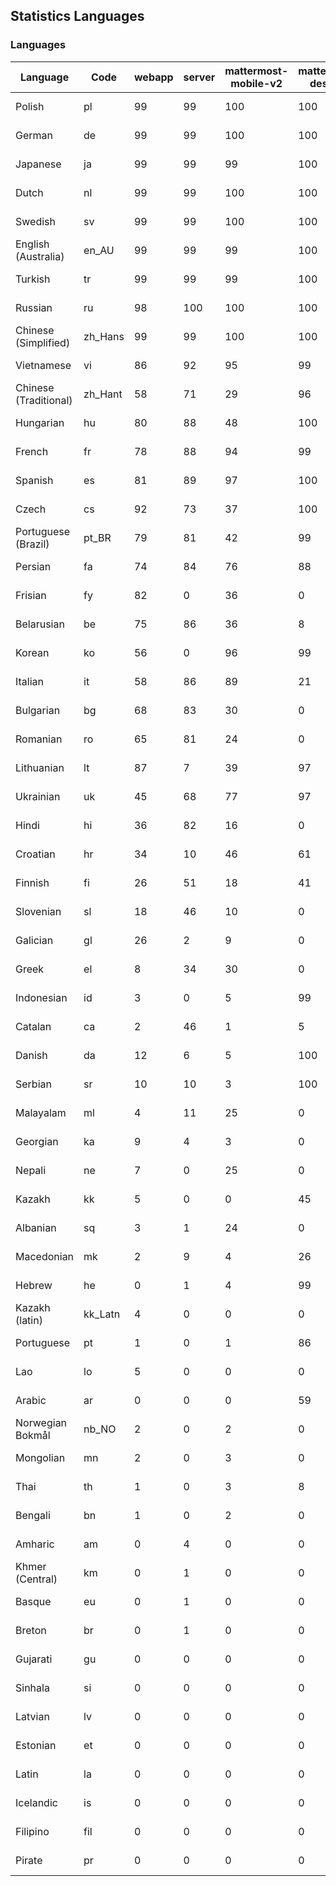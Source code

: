 ## Statistics Languages ##
###  Languages  ###
|Language|Code|webapp|server|mattermost-mobile-v2|mattermost-desktop|playbook-webapp|calls-webapp|Total|Last Modified|
|---|---|---|---|---|---|---|---|---|---|
|Polish|pl| 99| 99| 100| 100| 0| 99| 99|2024-05-01T01:53:31.899858Z|
|German|de| 99| 99| 100| 100| 0| 99| 99|2024-05-01T01:53:29.638050Z|
|Japanese|ja| 99| 99| 99| 100| 0| 98| 99|2024-05-01T01:53:30.813015Z|
|Dutch|nl| 99| 99| 100| 100| 0| 98| 99|2024-05-01T01:53:31.593358Z|
|Swedish|sv| 99| 99| 100| 100| 0| 93| 99|2024-05-01T01:53:33.086375Z|
|English (Australia)|en_AU| 99| 99| 99| 100| 0| 0| 99|2024-04-30T13:07:07.589230Z|
|Turkish|tr| 99| 99| 99| 100| 0| 93| 99|2024-05-01T01:53:33.299415Z|
|Russian|ru| 98| 100| 100| 100| 0| 63| 95|2024-05-01T19:03:21.271697Z|
|Chinese (Simplified)|zh_Hans| 99| 99| 100| 100| 0| 93| 95|2024-05-01T01:53:34.155066Z|
|Vietnamese|vi| 86| 92| 95| 99| 0| 83| 89|2024-05-01T01:53:33.820133Z|
|Chinese (Traditional)|zh_Hant| 58| 71| 29| 96| 0| 13| 87|2024-05-01T01:53:34.408262Z|
|Hungarian|hu| 80| 88| 48| 100| 0| 0| 80|2024-04-30T13:08:29.641029Z|
|French|fr| 78| 88| 94| 99| 0| 48| 79|2024-05-01T01:53:30.078316Z|
|Spanish|es| 81| 89| 97| 100| 0| 23| 79|2024-05-01T01:53:29.845003Z|
|Czech|cs| 92| 73| 37| 100| 0| 90| 77|2024-05-01T01:53:29.401734Z|
|Portuguese (Brazil)|pt_BR| 79| 81| 42| 99| 0| 83| 76|2024-05-01T01:53:32.155676Z|
|Persian|fa| 74| 84| 76| 88| 0| 0| 72|2024-04-30T13:07:32.058654Z|
|Frisian|fy| 82| 0| 36| 0| 0| 0| 71|2024-04-30T13:07:55.750248Z|
|Belarusian|be| 75| 86| 36| 8| 0| 0| 71|2024-04-30T13:06:13.737394Z|
|Korean|ko| 56| 0| 96| 99| 0| 83| 67|2024-05-01T01:53:31.041132Z|
|Italian|it| 58| 86| 89| 21| 0| 19| 67|2024-05-01T01:53:30.600824Z|
|Bulgarian|bg| 68| 83| 30| 0| 0| 0| 66|2024-04-30T13:06:18.883856Z|
|Romanian|ro| 65| 81| 24| 0| 0| 0| 63|2024-04-30T13:10:55.497699Z|
|Lithuanian|lt| 87| 7| 39| 97| 0| 73| 61|2024-05-01T01:53:31.308741Z|
|Ukrainian|uk| 45| 68| 77| 97| 0| 0| 56|2024-04-30T13:11:50.250326Z|
|Hindi|hi| 36| 82| 16| 0| 0| 0| 44|2024-04-30T13:08:17.849875Z|
|Croatian|hr| 34| 10| 46| 61| 0| 97| 36|2024-05-01T01:53:30.347437Z|
|Finnish|fi| 26| 51| 18| 41| 0| 0| 32|2024-04-30T13:07:37.968307Z|
|Slovenian|sl| 18| 46| 10| 0| 0| 0| 22|2024-04-30T13:11:14.522459Z|
|Galician|gl| 26| 2| 9| 0| 0| 0| 17|2024-04-30T13:08:00.963240Z|
|Greek|el| 8| 34| 30| 0| 0| 0| 17|2024-04-30T13:07:01.332425Z|
|Indonesian|id| 3| 0| 5| 99| 0| 0| 14|2024-04-30T13:08:35.408483Z|
|Catalan|ca| 2| 46| 1| 5| 0| 0| 13|2024-04-30T13:06:37.580647Z|
|Danish|da| 12| 6| 5| 100| 0| 0| 12|2024-04-30T13:06:49.220699Z|
|Serbian|sr| 10| 10| 3| 100| 0| 0| 12|2024-04-30T13:11:26.602638Z|
|Malayalam|ml| 4| 11| 25| 0| 0| 0| 9|2024-04-30T13:09:57.883147Z|
|Georgian|ka| 9| 4| 3| 0| 0| 0| 7|2024-04-30T13:08:58.654023Z|
|Nepali|ne| 7| 0| 25| 0| 0| 0| 7|2024-04-30T13:10:18.245198Z|
|Kazakh|kk| 5| 0| 0| 45| 0| 0| 6|2024-04-30T13:09:11.473758Z|
|Albanian|sq| 3| 1| 24| 0| 0| 0| 5|2024-04-30T13:11:20.743424Z|
|Macedonian|mk| 2| 9| 4| 26| 0| 0| 5|2024-04-30T13:09:52.648755Z|
|Hebrew|he| 0| 1| 4| 99| 0| 0| 4|2024-04-30T13:08:12.550678Z|
|Kazakh (latin)|kk_Latn| 4| 0| 0| 0| 0| 0| 4|2024-04-30T13:09:05.193518Z|
|Portuguese|pt| 1| 0| 1| 86| 0| 0| 3|2024-04-30T13:10:49.589308Z|
|Lao|lo| 5| 0| 0| 0| 0| 0| 3|2024-04-30T13:09:35.628256Z|
|Arabic|ar| 0| 0| 0| 59| 0| 0| 2|2024-04-30T13:06:07.577989Z|
|Norwegian Bokmål|nb_NO| 2| 0| 2| 0| 0| 0| 2|2024-04-30T13:10:11.925494Z|
|Mongolian|mn| 2| 0| 3| 0| 0| 0| 2|2024-04-30T13:10:04.737301Z|
|Thai|th| 1| 0| 3| 8| 0| 0| 1|2024-04-30T13:11:38.830360Z|
|Bengali|bn| 1| 0| 2| 0| 0| 0| 1|2024-04-30T13:06:24.938484Z|
|Amharic|am| 0| 4| 0| 0| 0| 0| 1|2024-04-30T13:06:00.852732Z|
|Khmer (Central)|km| 0| 1| 0| 0| 0| 0| 0|2024-04-30T13:09:17.701363Z|
|Basque|eu| 0| 1| 0| 0| 0| 0| 0|2024-04-30T13:07:26.158400Z|
|Breton|br| 0| 1| 0| 0| 0| 0| 0|2024-04-30T13:06:31.497038Z|
|Gujarati|gu| 0| 0| 0| 0| 0| 0| 0|2024-04-30T13:08:06.794054Z|
|Sinhala|si| 0| 0| 0| 0| 0| 0| 0|2024-04-30T13:11:07.932857Z|
|Latvian|lv| 0| 0| 0| 0| 0| 0| 0|2024-04-30T13:09:46.825795Z|
|Estonian|et| 0| 0| 0| 0| 0| 0| 0|2024-04-30T13:07:19.777210Z|
|Latin|la| 0| 0| 0| 0| 0| 0| 0|2024-04-30T13:09:29.665429Z|
|Icelandic|is| 0| 0| 0| 0| 0| 0| 0|2024-04-30T13:08:40.956875Z|
|Filipino|fil| 0| 0| 0| 0| 0| 0| 0|2024-04-30T13:07:43.642222Z|
|Pirate|pr| 0| 0| 0| 0| 0| 0| 0|2024-04-30T13:10:36.936518Z|
